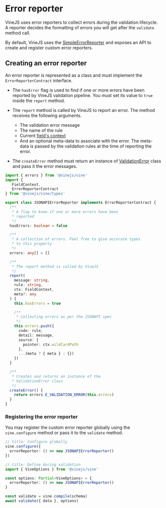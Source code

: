 # Error reporter

VineJS uses error reporters to collect errors during the validation lifecycle. A reporter decides the formatting of errors you will get after the `validate` method call. 

By default, VineJS uses the [SimpleErrorReporter](https://github.com/vinejs/vine/blob/main/src/reporters/simple_error_reporter.ts) and exposes an API to create and register custom error reporters.

## Creating an error reporter
An error reporter is represented as a class and must implement the `ErrorReporterContract` interface.

- The `hasError` flag is used to find if one or more errors have been reported by VineJS validation pipeline. You must set its value to `true` inside the `report` method.

- The `report` method is called by VineJS to report an error. The method receives the following arguments.
  - The validation error message
  - The name of the rule
  - Current [field's context](./field_context.md)
  - And an optional meta-data to associate with the error. The meta-data is passed by the validation rules at the time of reporting
  the error.

- The `createError` method must return an instance of [ValidationError](https://github.com/vinejs/vine/blob/main/src/errors/validation_error.ts) class and pass it the error messages.

```ts
import { errors } from '@vinejs/vine'
import {
   FieldContext,
   ErrorReporterContract
} from '@vinejs/vine/types'

export class JSONAPIErrorReporter implements ErrorReporterContract {
  /**
   * A flag to know if one or more errors have been
   * reported
   */
  hasErrors: boolean = false

  /**
   * A collection of errors. Feel free to give accurate types
   * to this property
   */
  errors: any[] = []

  /**
   * The report method is called by VineJS
   */
  report(
    message: string,
    rule: string,
    ctx: FieldContext,
    meta?: any
  ) {
    this.hasErrors = true

    /**
     * Collecting errors as per the JSONAPI spec
     */
    this.errors.push({
      code: rule,
      detail: message,
      source: {
        pointer: ctx.wildCardPath
      },
      ...(meta ? { meta } : {})
    })
  }

  /**
   * Creates and returns an instance of the
   * ValidationError class
   */
  createError() {
    return errors.E_VALIDATION_ERROR(this.errors)
  }
}
```

### Registering the error reporter

You may register the custom error reporter globally using the `vine.configure` method or pass it to the `validate` method.

```ts
// title: Configure globally
vine.configure({
  errorReporter: () => new JSONAPIErrorReporter()
})
```

```ts
// title: Define during validation
import { VineOptions } from '@vinejs/vine'

const options: Partial<VineOptions> = {
  errorReporter: () => new JSONAPIErrorReporter()
}

const validate = vine.compile(schema)
await validate({ data }, options)
```

